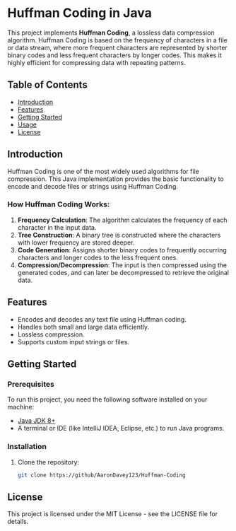 # Huffman Coding in Java

This project implements **Huffman Coding**, a lossless data compression algorithm. Huffman Coding is based on the frequency of characters in a file or data stream, where more frequent characters are represented by shorter binary codes and less frequent characters by longer codes. This makes it highly efficient for compressing data with repeating patterns.

## Table of Contents

- [Introduction](#introduction)
- [Features](#features)
- [Getting Started](#getting-started)
- [Usage](#usage)
- [License](#license)

## Introduction

Huffman Coding is one of the most widely used algorithms for file compression. This Java implementation provides the basic functionality to encode and decode files or strings using Huffman Coding.

### How Huffman Coding Works:

1. **Frequency Calculation**: The algorithm calculates the frequency of each character in the input data.
2. **Tree Construction**: A binary tree is constructed where the characters with lower frequency are stored deeper.
3. **Code Generation**: Assigns shorter binary codes to frequently occurring characters and longer codes to the less frequent ones.
4. **Compression/Decompression**: The input is then compressed using the generated codes, and can later be decompressed to retrieve the original data.

## Features

- Encodes and decodes any text file using Huffman coding.
- Handles both small and large data efficiently.
- Lossless compression.
- Supports custom input strings or files.

## Getting Started

### Prerequisites

To run this project, you need the following software installed on your machine:

- [Java JDK 8+](https://www.oracle.com/java/technologies/javase-jdk8-downloads.html)
- A terminal or IDE (like IntelliJ IDEA, Eclipse, etc.) to run Java programs.

### Installation

1. Clone the repository:

   ```bash
   git clone https://github/AaronDavey123/Huffman-Coding


## License
This project is licensed under the MIT License - see the LICENSE file for details.
